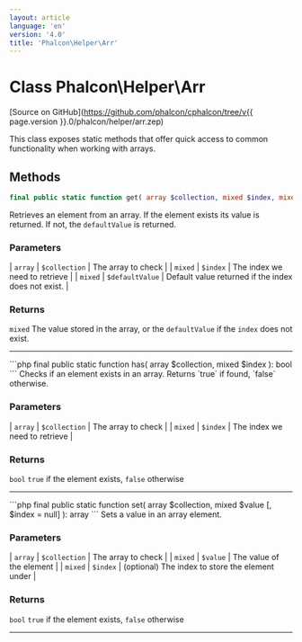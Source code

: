 ```yaml
---
layout: article
language: 'en'
version: '4.0'
title: 'Phalcon\Helper\Arr'
---
```

# Class **Phalcon\Helper\Arr**

[Source on GitHub](https://github.com/phalcon/cphalcon/tree/v{{ page.version }}.0/phalcon/helper/arr.zep)

This class exposes static methods that offer quick access to common functionality when working with arrays.

## Methods
```php
final public static function get( array $collection, mixed $index, mixed $defaultValue ): mixed
```
Retrieves an element from an array. If the element exists its value is returned. If not, the `defaultValue` is returned.

### Parameters

| `array` | `$collection`   | The array to check                                  |
| `mixed` | `$index`        | The index we need to retrieve                       |
| `mixed` | `$defaultValue` | Default value returned if the index does not exist. |

### Returns
`mixed` The value stored in the array, or the `defaultValue` if the `index` does not exist.
<hr/>
```php
final public static function has( array $collection, mixed $index ): bool
```
Checks if an element exists in an array. Returns `true` if found, `false` otherwise.

### Parameters

| `array` | `$collection` | The array to check            |
| `mixed` | `$index`      | The index we need to retrieve |

### Returns
`bool` `true` if the element exists, `false` otherwise
<hr/>
```php
final public static function set( array $collection, mixed $value [, $index = null] ): array
```
Sets a value in an array element.

### Parameters

| `array` | `$collection` | The array to check                              |
| `mixed` | `$value`      | The value of the element                        |
| `mixed` | `$index`      | (optional) The index to store the element under |

### Returns
`bool` `true` if the element exists, `false` otherwise
<hr/>
